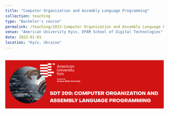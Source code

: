 ```yaml
---
title: "Computer Organization and Assembly Language Programming"
collection: teaching
type: "Bachelor's course"
permalink: /teaching/2023-Computer Organization and Assembly Language Programming
venue: "American University Kyiv, EPAM School of Digital Technologies"
date: 2023-01-01
location: "Kyiv, Ukraine"
---
```

<br/><img src='/images/STD200.png'>